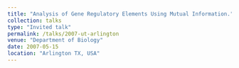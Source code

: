 ```yaml
---
title: "Analysis of Gene Regulatory Elements Using Mutual Information."
collection: talks
type: "Invited talk"
permalink: /talks/2007-ut-arlington
venue: "Department of Biology"
date: 2007-05-15
location: "Arlington TX, USA"
---
```


